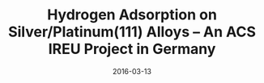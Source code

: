 ---
title: "Hydrogen Adsorption on Silver/Platinum(111) Alloys – An ACS IREU Project in Germany"
collection: talks
type: "Poster presentation"
permalink: /talks/2016-03-13-ACS-IREU
venue: "251st American Chemical Society National Meeting IREU Symposium"
date: 2016-03-13
location: "San Diego, CA, USA"
---